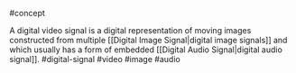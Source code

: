 #concept 

A digital video signal is a digital representation of moving images constructed from multiple [[Digital Image Signal|digital image signals]] and which usually has a form of embedded [[Digital Audio Signal|digital audio signal]]. #digital-signal #video #image #audio 